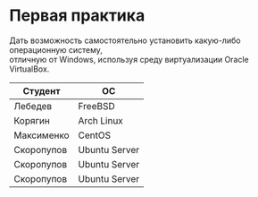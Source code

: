 # Первая практика
Дать возможность самостоятельно установить какую-либо операционную систему,   
отличную от Windows, используя среду виртуализации Oracle VirtualBox.  

Студент      | ОС
-------------|---------------
Лебедев      | FreeBSD
Корягин      | Arch Linux
Максименко   | CentOS
Скоропупов   | Ubuntu Server
Скоропупов   | Ubuntu Server
Скоропупов   | Ubuntu Server
